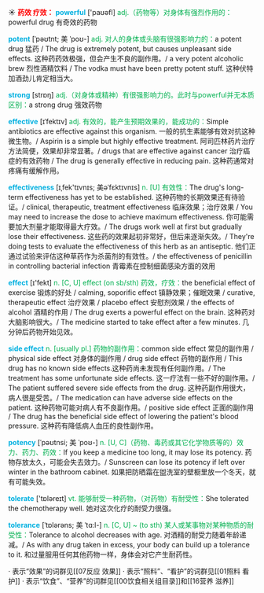 ☀ <font color="red">**药效 疗效：**</font>
<font color="sky blue">**powerful**</font> ['paʊəfl] 
<font color="#00b050">adj.（药物等）对身体有强烈作用的：</font>powerful drug 有奇效的药物
           
<font color="sky blue">**potent**</font> [ˈpəʊtnt; 美 ˈpoʊ-]
<font color="#00b050">adj. 对人的身体或头脑有很强影响力的：</font>a potent drug 猛药 / The drug is extremely potent, but causes unpleasant side effects. 这种药药效极强，但会产生不良的副作用。/ a very potent alcoholic brew 烈性酒精饮料 / The vodka must have been pretty potent stuff. 这种伏特加酒劲儿肯定相当大。

<font color="sky blue">**strong**</font> [strɒŋ] 
<font color="#00b050">adj.（对身体或精神）有很强影响力的。此时与powerful并无本质区别：</font>a strong drug 强效药物 
  
<font color="sky blue">**effective**</font> [ɪˈfektɪv]
<font color="#00b050">adj. 有效的，能产生预期效果的，能成功的：</font>Simple antibiotics are effective against this organism. 一般的抗生素能够有效对抗这种微生物。/ Aspirin is a simple but highly effective treatment. 阿司匹林药片治疗方法简便，效果却非常显著。/ drugs that are effective against cancer 治疗癌症的有效药物 / The drug is generally effective in reducing pain. 这种药通常对疼痛有缓解作用。
           
<font color="sky blue">**effectiveness**</font> [ɪˌfek'tɪvnɪs; 美əˈfɛktɪvnɪs]
<font color="#00b050">n. [U] 有效性：</font>The drug's long-term effectiveness has yet to be established. 这种药物的长期效果还有待验证。/ clinical, therapeutic, treatment effectiveness 临床效果；治疗效果 / You may need to increase the dose to achieve maximum effectiveness. 你可能需要加大剂量才能取得最大疗效。/ The drugs work well at first but gradually lose their effectiveness. 这些药的效果起初非常好，但后来逐渐失效。/ They're doing tests to evaluate the effectiveness of this herb as an antiseptic. 他们正通过试验来评估这种草药作为杀菌剂的有效性。/ the effectiveness of penicillin in controlling bacterial infection 青霉素在控制细菌感染方面的效用

<font color="sky blue">**effect**</font> [ɪ'fekt] 
<font color="#00b050">n. [C, U] effect (on sb/sth) 药效，疗效：</font>the beneficial effect of exercise 锻炼的好处 / calming, soporific effect 镇静效果；催眠效果 / curative, therapeutic effect 治疗效果 / placebo effect 安慰剂效果 / the effects of alcohol 酒精的作用 / The drug exerts a powerful effect on the brain. 这种药对大脑影响很大。/ The medicine started to take effect after a few minutes. 几分钟后药物开始见效。
           
<font color="sky blue">**side effect**</font>
<font color="#00b050">n. [usually pl.] 药物的副作用：</font>common side effect 常见的副作用 / physical side effect 对身体的副作用 / drug side effect 药物的副作用 / This drug has no known side effects.这种药尚未发现有任何副作用。/ The treatment has some unfortunate side effects. 这一疗法有一些不好的副作用。/ The patient suffered severe side effects from the drug. 这种药副作用很大，病人很是受苦。/ The medication can have adverse side effects on the patient. 这种药物可能对病人有不良副作用。/ positive side effect 正面的副作用 / The drug has the beneficial side effect of lowering the patient's blood pressure. 这种药有降低病人血压的良性副作用。
           
<font color="sky blue">**potency**</font> [ˈpəʊtnsi; 美 ˈpoʊ-]
<font color="#00b050">n. [U, C]（药物、毒药或其它化学物质等的）效力、药力、药效：</font>If you keep a medicine too long, it may lose its potency. 药物存放太久，可能会失去效力。/ Sunscreen can lose its potency if left over winter in the bathroom cabinet. 如果把防晒霜在盥洗室的壁橱里放一个冬天，就有可能失效。
 
<font color="sky blue">**tolerate**</font> ['tɒləreɪt] 
<font color="#00b050">vt. 能够耐受一种药物，（对药物）有耐受性：</font>She tolerated the chemotherapy well. 她对这次化疗的耐受力很强。
           
<font color="sky blue">**tolerance**</font> [ˈtɒlərəns; 美 ˈtɑ:l-]
<font color="#00b050">n. [C, U] ~ (to sth) 某人或某事物对某种物质的耐受性：</font>Tolerance to alcohol decreases with age. 对酒精的耐受力随着年龄递减。/ As with any drug taken in excess, your body can build up a tolerance to it. 和过量服用任何其他药物一样，身体会对它产生耐药性。

· 表示“效果”的词群见[[07反应 效果]]
· 表示“照料”、“看护”的词群见[[01照料 看护]]
· 表示“饮食”、“营养”的词群见[[00饮食相关组目录]]和[[16营养 滋养]]
